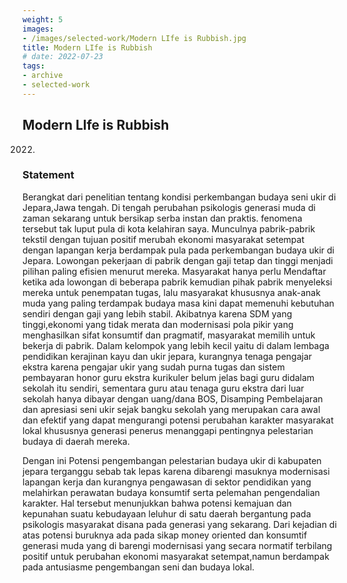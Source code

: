 ```yaml
---
weight: 5
images:
- /images/selected-work/Modern LIfe is Rubbish.jpg
title: Modern LIfe is Rubbish
# date: 2022-07-23
tags:
- archive
- selected-work
---
```


## Modern LIfe is Rubbish
2022.

### Statement

Berangkat dari penelitian tentang kondisi perkembangan budaya seni ukir di Jepara,Jawa tengah. Di tengah perubahan psikologis generasi muda di zaman sekarang untuk bersikap serba instan dan praktis. fenomena tersebut tak luput pula di kota kelahiran saya. Munculnya pabrik-pabrik tekstil dengan tujuan positif merubah ekonomi masyarakat setempat dengan lapangan kerja berdampak pula pada perkembangan budaya ukir di Jepara. Lowongan pekerjaan di pabrik dengan gaji tetap dan tinggi menjadi pilihan paling efisien menurut mereka. Masyarakat hanya perlu Mendaftar ketika ada lowongan di beberapa pabrik kemudian pihak pabrik menyeleksi mereka untuk penempatan tugas, lalu masyarakat khususnya anak-anak muda yang paling terdampak budaya masa kini dapat memenuhi kebutuhan sendiri dengan gaji yang lebih stabil. Akibatnya karena SDM yang tinggi,ekonomi yang tidak merata dan modernisasi pola pikir yang menghasilkan sifat konsumtif dan pragmatif, masyarakat memilih untuk bekerja di pabrik. Dalam kelompok yang lebih kecil yaitu di dalam lembaga pendidikan kerajinan kayu dan ukir jepara, kurangnya tenaga pengajar ekstra karena pengajar ukir yang sudah purna tugas dan sistem pembayaran honor guru ekstra kurikuler belum jelas bagi guru didalam sekolah itu sendiri, sementara guru atau tenaga guru ekstra dari luar sekolah hanya dibayar dengan uang/dana BOS, Disamping Pembelajaran dan apresiasi seni ukir sejak bangku sekolah yang merupakan cara awal dan efektif yang dapat mengurangi potensi perubahan karakter masyarakat lokal khususnya generasi penerus menanggapi pentingnya pelestarian budaya di daerah mereka. 

Dengan ini Potensi pengembangan pelestarian budaya ukir di kabupaten jepara terganggu sebab tak lepas karena
dibarengi masuknya modernisasi lapangan kerja dan kurangnya pengawasan di sektor pendidikan yang
melahirkan perawatan budaya konsumtif serta pelemahan pengendalian karakter. Hal tersebut menunjukkan bahwa potensi kemajuan dan kepunahan suatu kebudayaan leluhur di satu daerah bergantung pada psikologis masyarakat disana pada generasi yang sekarang. Dari kejadian di atas potensi buruknya ada pada sikap money oriented dan konsumtif generasi muda yang di barengi modernisasi yang secara normatif terbilang positif untuk perubahan ekonomi masyarakat setempat,namun berdampak pada antusiasme pengembangan seni dan budaya lokal.